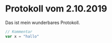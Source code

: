 # Protokoll vom 2.10.2019

Das ist mein wunderbares Protokoll.

```Javascript
// Kommentar
var x = "hallo"
```

